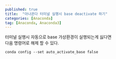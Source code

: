 ```yaml
---
published: true
title:  "아나콘다 터미널 실행시 base deactivate 하기"
categories: [Anaconda]
tag: [Anaconda, Anaconda3]
---
```


터미널 실행시 자동으로 base 가상환경이 실행되는게 싫다면  
다음 명령어로 해제 할 수 있다.
```
conda config --set auto_activate_base false
```